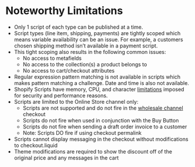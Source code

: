 # Noteworthy Limitations

- Only 1 script of each type can be published at a time.
- Script types (line item, shipping, payments) are tightly scoped which means variable availability can be an issue. For example, a customers chosen shipping method isn’t available in a payment script.
- This tight scoping also results in the following common issues:  
   - No access to metafields  
   - No access to the collection(s) a product belongs to  
   - No access to cart/checkout attributes
- Regular expression pattern matching is not available in scripts which makes pattern matching a challenge. Date and time is also not available.
- Shopify Scripts have memory, CPU, and character [limitations](https://help.shopify.com/manual/apps/apps-by-shopify/script-editor/limitations) imposed for security and performance reasons.
- Scripts are limited to the Online Store channel only:  
   - Scripts are not supported and do not fire in the [wholesale channel](https://help.shopify.com/manual/sell-online/wholesale) checkout  
   - Scripts do not fire when used in conjunction with the Buy Button  
   - Scripts do not fire when sending a draft order invoice to a customer  
   - Note: Scripts DO fire if using checkout permalink
- Scripts cannot display messaging in the checkout without modifications to checkout.liquid
- Theme modifications are required to show the discount off of the original price and any messages in the cart
